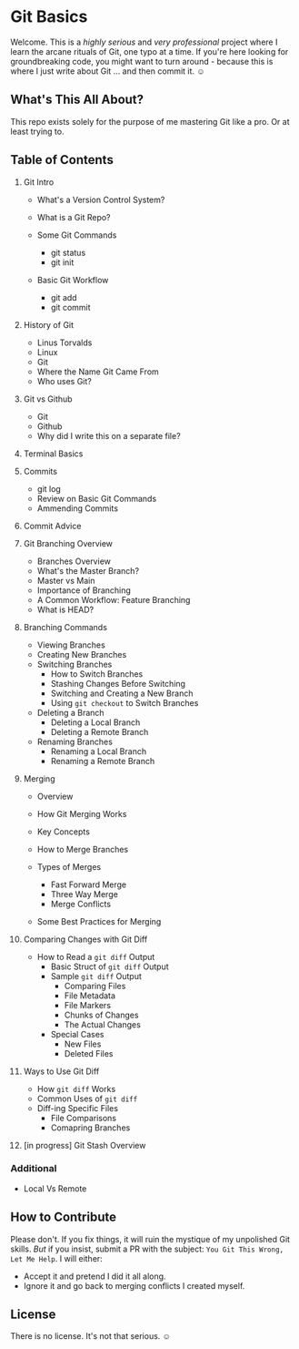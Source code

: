 # Git Basics

Welcome. This is a _highly serious_ and _very professional_ project where I learn the arcane rituals of Git, one typo at a time. If you're here looking for groundbreaking code, you might want to turn around - because this is where I just write about Git ... and then commit it. &#9786;

## What's This All About?

This repo exists solely for the purpose of me mastering Git like a pro. Or at least trying to.

## Table of Contents

1. Git Intro

   - What's a Version Control System?
   - What is a Git Repo?
   - Some Git Commands

     - git status
     - git init

   - Basic Git Workflow
     - git add
     - git commit

2. History of Git

   - Linus Torvalds
   - Linux
   - Git
   - Where the Name Git Came From
   - Who uses Git?

3. Git vs Github
   - Git
   - Github
   - Why did I write this on a separate file?
4. Terminal Basics
5. Commits
   - git log
   - Review on Basic Git Commands
   - Ammending Commits
6. Commit Advice
7. Git Branching Overview
   - Branches Overview
   - What's the Master Branch?
   - Master vs Main
   - Importance of Branching
   - A Common Workflow: Feature Branching
   - What is HEAD?
8. Branching Commands
   - Viewing Branches
   - Creating New Branches
   - Switching Branches
     - How to Switch Branches
     - Stashing Changes Before Switching
     - Switching and Creating a New Branch
     - Using `git checkout` to Switch Branches
   - Deleting a Branch
     - Deleting a Local Branch
     - Deleting a Remote Branch
   - Renaming Branches
     - Renaming a Local Branch
     - Renaming a Remote Branch
9. Merging

   - Overview
   - How Git Merging Works
   - Key Concepts
   - How to Merge Branches
   - Types of Merges

     - Fast Forward Merge
     - Three Way Merge
     - Merge Conflicts

   - Some Best Practices for Merging

10. Comparing Changes with Git Diff

    - How to Read a `git diff` Output
      - Basic Struct of `git diff` Output
      - Sample `git diff` Output
        - Comparing Files
        - File Metadata
        - File Markers
        - Chunks of Changes
        - The Actual Changes
      - Special Cases
        - New Files
        - Deleted Files

11. Ways to Use Git Diff

    - How `git diff` Works
    - Common Uses of `git diff`
    - Diff-ing Specific Files
      - File Comparisons
      - Comapring Branches

12. [in progress] Git Stash Overview

### Additional

- Local Vs Remote

## How to Contribute

Please don't. If you fix things, it will ruin the mystique of my unpolished Git skills. _But_ if you insist, submit a PR with the subject: `You Git This Wrong, Let Me Help`. I will either:

- Accept it and pretend I did it all along.
- Ignore it and go back to merging conflicts I created myself.

## License

There is no license. It's not that serious. &#9786;
